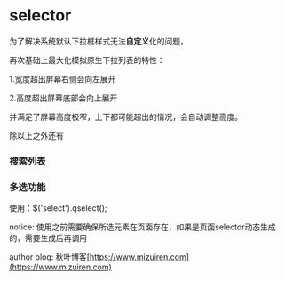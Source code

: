 # selector

为了解决系统默认下拉框样式无法**自定义**化的问题，

再次基础上最大化模拟原生下拉列表的特性：

1.宽度超出屏幕右侧会向左展开

2.高度超出屏幕底部会向上展开

并满足了屏幕高度极窄，上下都可能超出的情况，会自动调整高度。

除以上之外还有

### 搜索列表

### 多选功能

使用：$('select').qselect();

notice: 使用之前需要确保所选元素在页面存在，如果是页面selector动态生成的，需要生成后再调用

author blog: 秋叶博客[https://www.mizuiren.com](https://www.mizuiren.com)
